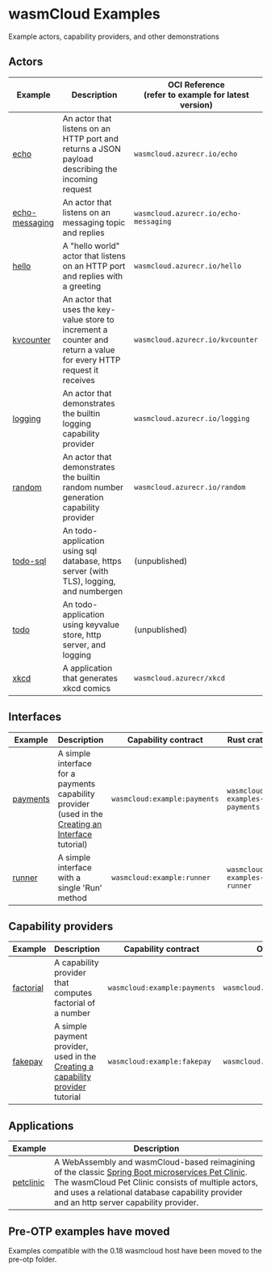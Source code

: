 # wasmCloud Examples

Example actors, capability providers, and other demonstrations

## Actors

| Example | Description | OCI Reference <br/> (refer to example for latest version) |
|---|---|---|
| [echo](https://github.com/wasmcloud/examples/tree/main/actor/echo) | An actor that listens on an HTTP port and returns a JSON payload describing the incoming request |  `wasmcloud.azurecr.io/echo` |
| [echo-messaging](https://github.com/wasmcloud/examples/tree/main/actor/echo-messaging) | An actor that listens on an messaging topic and replies |  `wasmcloud.azurecr.io/echo-messaging` |
| [hello](https://github.com/wasmcloud/examples/tree/main/actor/hello) | A "hello world" actor that listens on an HTTP port and replies with a greeting |  `wasmcloud.azurecr.io/hello` |
| [kvcounter](https://github.com/wasmcloud/examples/tree/main/actor/kvcounter) | An actor that uses the key-value store to increment a counter and return a value for every HTTP request it receives | `wasmcloud.azurecr.io/kvcounter` |
| [logging](https://github.com/wasmcloud/examples/tree/main/actor/logging) | An actor that demonstrates the builtin logging capability provider | `wasmcloud.azurecr.io/logging` |
| [random](https://github.com/wasmcloud/examples/tree/main/actor/random) | An actor that demonstrates the builtin random number generation capability provider | `wasmcloud.azurecr.io/random` |
| [todo-sql](https://github.com/wasmcloud/examples/tree/main/actor/todo-sql) | An todo-application using sql database, https server (with TLS), logging, and numbergen | (unpublished) |
| [todo](https://github.com/wasmcloud/examples/tree/main/actor/todo) | An todo-application using keyvalue store, http server, and logging | (unpublished) |
| [xkcd](https://github.com/wasmcloud/examples/tree/main/actor/xkcd) | A application that generates xkcd comics | `wasmcloud.azurecr/xkcd` |


## Interfaces

| Example | Description | Capability contract | Rust crate |
| --- | --- | --- | --- |
| [payments](https://github.com/wasmcloud/examples/tree/main/interface/payments) | A simple interface for a payments capability provider (used in the [Creating an Interface](https://wasmcloud.dev/app-dev/create-provider/new-interface/) tutorial) |  `wasmcloud:example:payments` | `wasmcloud-examples-payments` |
| [runner](https://github.com/wasmcloud/examples/tree/main/interface/runner) | A simple interface with a single 'Run' method |  `wasmcloud:example:runner` | `wasmcloud-examples-runner` |


## Capability providers

| Example | Description | Capability contract | OCI Reference |
| --- | --- | --- | --- |
| [factorial](https://github.com/wasmcloud/examples/tree/main/provider/factorial) | A capability provider that computes factorial of a number |  `wasmcloud:example:payments` | `wasmcloud.azurecr.io/factorial` |
| [fakepay](https://github.com/wasmcloud/examples/tree/main/provider/fakepay) | A simple payment provider, used in the [Creating a capability provider](https://wasmcloud.dev/app-dev/create-provider/) tutorial |  `wasmcloud:example:fakepay` | `wasmcloud.azurecr.io/fakepay` |


## Applications

| Example | Description | 
| --- | --- | 
| [petclinic](https://github.com/wasmcloud/examples/tree/main/petclinic) |  A WebAssembly and wasmCloud-based reimagining of the classic [Spring Boot microservices Pet Clinic](https://github.com/spring-petclinic/spring-petclinic-microservices). The wasmCloud Pet Clinic consists of multiple actors, and uses a relational database capability provider and an http server capability provider. |


## Pre-OTP examples have moved

Examples compatible with the 0.18 wasmcloud host have been moved to the
pre-otp folder.
